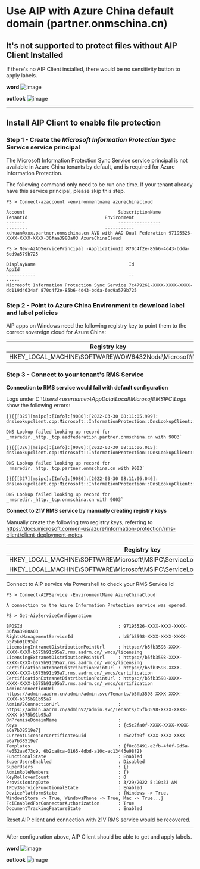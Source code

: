 # Use AIP with Azure China default domain (partner.onmschina.cn)

## It's not supported to protect files without AIP Client Installed

  If there's no AIP Client installed, there would be no sensitivity button to apply labels. 

  **word**
  ![image](https://user-images.githubusercontent.com/96280581/160784651-af442433-f97f-4d22-91d8-c95aaf1b0095.png)

  **outlook**
  ![image](https://user-images.githubusercontent.com/96280581/160785060-49e61399-aacf-4186-9a22-f575eac8c786.png)

----

## Install AIP Client to enable file protection

### Step 1 - Create the *Microsoft Information Protection Sync Service* service principal

  The Microsoft Information Protection Sync Service service principal is not available in Azure China tenants by default, and is required for Azure Information Protection.

  The following command only need to be run one time. If your tenant already have this service principal, please skip this step.

  ```
  PS > Connect-azaccount -environmentname azurechinacloud

  Account                                   SubscriptionName             TenantId                             Environment    
  -------                                   ----------------             --------                             -----------    
  xuhuan@xxx.partner.onmschina.cn AVD with AAD Dual Federation 97195526-XXXX-XXXX-XXXX-36faa3980a03 AzureChinaCloud

  PS > New-AzADServicePrincipal -ApplicationId 870c4f2e-85b6-4d43-bdda-6ed9a579b725

  DisplayName                                   Id                                   AppId                               
  -----------                                   --                                   -----                               
  Microsoft Information Protection Sync Service 7c479261-XXXX-XXXX-XXXX-dd119d4634af 870c4f2e-85b6-4d43-bdda-6ed9a579b725
  ```

### Step 2 - Point to Azure China Environment to download label and label policies

AIP apps on Windows need the following registry key to point them to the correct sovereign cloud for Azure China:

  Registry key  | Type | Name | Value
  ------------- | ------------- | ------------- | -------------
  HKEY_LOCAL_MACHINE\SOFTWARE\WOW6432Node\Microsoft\MSIP |  REG_DWORD | CloudEnvType | 6

### Step 3 - Connect to your tenant's RMS Service

**Connection to RMS service would fail with default configuration**

  Logs under _C:\Users\\\<username>\AppData\Local\Microsoft\MSIPC\Logs_ show the following errors:

  ```
  }}{{[325][msipc]:[Info]:[9080]:[2022-03-30 08:11:05.999]: dnslookupclient.cpp:Microsoft::InformationProtection::DnsLookupClient::LookupDiscoveryService:94`

  DNS Lookup failed looking up record for _rmsredir._http._tcp.aadfederation.partner.onmschina.cn with 9003`

  }}{{[326][msipc]:[Info]:[9080]:[2022-03-30 08:11:06.015]: dnslookupclient.cpp:Microsoft::InformationProtection::DnsLookupClient::LookupDiscoveryService:94`

  DNS Lookup failed looking up record for _rmsredir._http._tcp.partner.onmschina.cn with 9003`

  }}{{[327][msipc]:[Info]:[9080]:[2022-03-30 08:11:06.046]: dnslookupclient.cpp:Microsoft::InformationProtection::DnsLookupClient::LookupDiscoveryService:94`

  DNS Lookup failed looking up record for _rmsredir._http._tcp.onmschina.cn with 9003`
  ```


**Connect to 21V RMS service by manually creating registry keys**

  Manually create the following two registry keys, referring to https://docs.microsoft.com/en-us/azure/information-protection/rms-client/client-deployment-notes.

  Registry key  | Type | Name | Value
  ------------- | ------------- | ------------- | -------------
  HKEY_LOCAL_MACHINE\SOFTWARE\Microsoft\MSIPC\ServiceLocation\EnterpriseCertification | REG_SZ | default | https://RMS_Service_ID/_wmcs/Certification
  HKEY_LOCAL_MACHINE\SOFTWARE\Microsoft\MSIPC\ServiceLocation\EnterprisePublishing  | REG_SZ | default | https://RMS_Service_ID/_wmcs/Licensing

  Connect to AIP service via Powershell to check your RMS Service Id

  ```
  PS > Connect-AIPService -EnvironmentName AzureChinaCloud

  A connection to the Azure Information Protection service was opened.

  PS > Get-AipServiceConfiguration

  BPOSId                                    : 97195526-XXXX-XXXX-XXXX-36faa3980a03
  RightsManagementServiceId                 : b5fb3598-XXXX-XXXX-XXXX-b575b91b95a7
  LicensingIntranetDistributionPointUrl     : https://b5fb3598-XXXX-XXXX-XXXX-b575b91b95a7.rms.aadrm.cn/_wmcs/licensing
  LicensingExtranetDistributionPointUrl     : https://b5fb3598-XXXX-XXXX-XXXX-b575b91b95a7.rms.aadrm.cn/_wmcs/licensing
  CertificationIntranetDistributionPointUrl : https://b5fb3598-XXXX-XXXX-XXXX-b575b91b95a7.rms.aadrm.cn/_wmcs/certification
  CertificationExtranetDistributionPointUrl : https://b5fb3598-XXXX-XXXX-XXXX-b575b91b95a7.rms.aadrm.cn/_wmcs/certification
  AdminConnectionUrl                        : https://admin.aadrm.cn/admin/admin.svc/Tenants/b5fb3598-XXXX-XXXX-XXXX-b575b91b95a7
  AdminV2ConnectionUrl                      : https://admin.aadrm.cn/adminV2/admin.svc/Tenants/b5fb3598-XXXX-XXXX-XXXX-b575b91b95a7
  OnPremiseDomainName                       : 
  Keys                                      : {c5c2fa0f-XXXX-XXXX-XXXX-a6a7b38519e7}
  CurrentLicensorCertificateGuid            : c5c2fa0f-XXXX-XXXX-XXXX-a6a7b38519e7
  Templates                                 : {f8c88491-e2fb-4f0f-9d5a-4e652aa673c9, 6b2ca8ca-0165-4dbd-a10c-ec13443e98f2}
  FunctionalState                           : Enabled
  SuperUsersEnabled                         : Disabled
  SuperUsers                                : {}
  AdminRoleMembers                          : {}
  KeyRolloverCount                          : 0
  ProvisioningDate                          : 3/29/2022 5:10:33 AM
  IPCv3ServiceFunctionalState               : Enabled
  DevicePlatformState                       : {Windows -> True, WindowsStore -> True, WindowsPhone -> True, Mac -> True...}
  FciEnabledForConnectorAuthorization       : True
  DocumentTrackingFeatureState              : Enabled
  ```

Reset AIP client and connection with 21V RMS service would be recovered.


----

After configuration above, AIP Client should be able to get and apply labels.

**word**
![image](https://user-images.githubusercontent.com/96280581/160986533-b083784d-ac9a-4899-b6fa-2dd07edb8298.png)

**outlook**
![image](https://user-images.githubusercontent.com/96280581/160989184-c022d202-acd3-417d-8b98-d9c02ccc0196.png)

